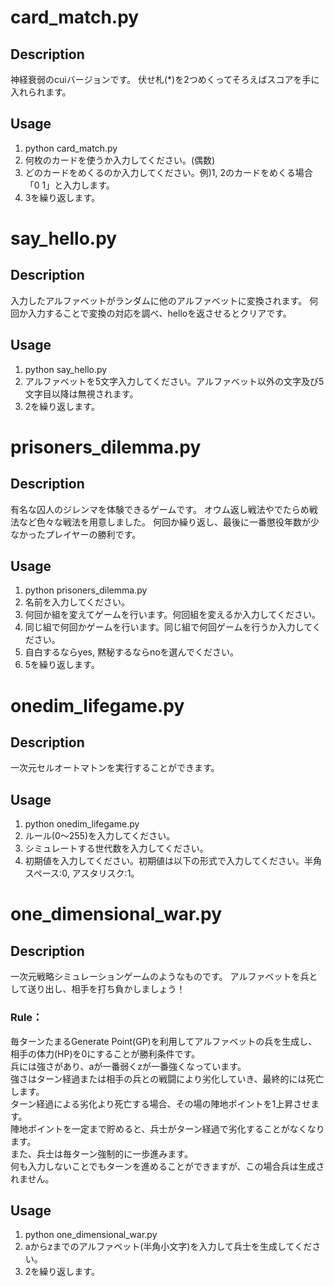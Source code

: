 # card_match.py

## Description
神経衰弱のcuiバージョンです。
伏せ札(\*)を2つめくってそろえばスコアを手に入れられます。

## Usage
1. python card_match.py
2. 何枚のカードを使うか入力してください。(偶数)
3. どのカードをめくるのか入力してください。例)1, 2のカードをめくる場合「0 1」と入力します。
4. 3を繰り返します。


# say_hello.py

## Description
入力したアルファベットがランダムに他のアルファベットに変換されます。
何回か入力することで変換の対応を調べ、helloを返させるとクリアです。

## Usage
1. python say_hello.py
2. アルファベットを5文字入力してください。アルファベット以外の文字及び5文字目以降は無視されます。
3. 2を繰り返します。


# prisoners_dilemma.py

## Description
有名な囚人のジレンマを体験できるゲームです。
オウム返し戦法やでたらめ戦法など色々な戦法を用意しました。
何回か繰り返し、最後に一番懲役年数が少なかったプレイヤーの勝利です。

## Usage
1. python prisoners_dilemma.py
2. 名前を入力してください。
3. 何回か組を変えてゲームを行います。何回組を変えるか入力してください。
4. 同じ組で何回かゲームを行います。同じ組で何回ゲームを行うか入力してください。
5. 自白するならyes, 黙秘するならnoを選んでください。
6. 5を繰り返します。


# onedim_lifegame.py

## Description
一次元セルオートマトンを実行することができます。

## Usage
1. python onedim_lifegame.py
2. ルール(0～255)を入力してください。
3. シミュレートする世代数を入力してください。
4. 初期値を入力してください。初期値は以下の形式で入力してください。半角スペース:0, アスタリスク:1。


# one_dimensional_war.py

## Description
一次元戦略シミュレーションゲームのようなものです。
アルファベットを兵として送り出し、相手を打ち負かしましょう！
### Rule：
毎ターンたまるGenerate Point(GP)を利用してアルファベットの兵を生成し、相手の体力(HP)を0にすることが勝利条件です。  
兵には強さがあり、aが一番弱くzが一番強くなっています。  
強さはターン経過または相手の兵との戦闘により劣化していき、最終的には死亡します。  
ターン経過による劣化より死亡する場合、その場の陣地ポイントを1上昇させます。  
陣地ポイントを一定まで貯めると、兵士がターン経過で劣化することがなくなります。  
また、兵士は毎ターン強制的に一歩進みます。  
何も入力しないことでもターンを進めることができますが、この場合兵は生成されません。  

## Usage
1. python one_dimensional_war.py
2. aからzまでのアルファベット(半角小文字)を入力して兵士を生成してください。
3. 2を繰り返します。
